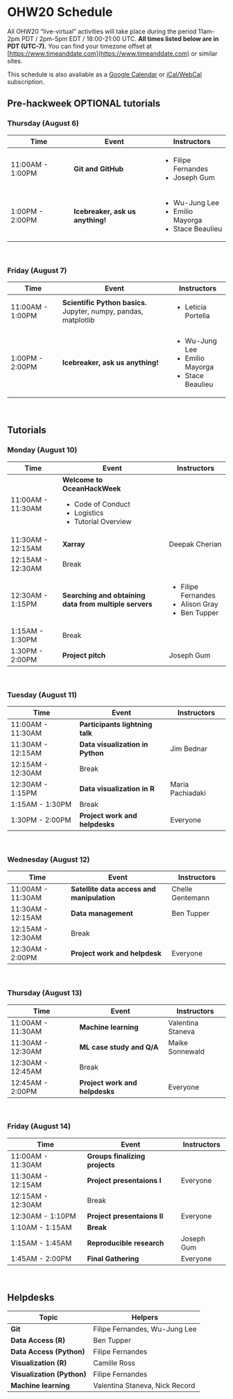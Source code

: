 # OHW20 Schedule

All OHW20 “live-virtual” activities will take place during the period 11am-2pm PDT / 2pm-5pm EDT / 18:00-21:00 UTC. **All times listed below are in PDT (UTC-7).** You can find your timezone offset at [https://www.timeanddate.com](https://www.timeanddate.com) or similar sites.

This schedule is also avaliable as a
[Google Calendar](https://calendar.google.com/calendar/embed?src=c_05tbvgs1f29lrv2s17diuscuhc%40group.calendar.google.com&ctz=America%2FNew_York)
or [iCal/WebCal](https://calendar.google.com/calendar/ical/c_05tbvgs1f29lrv2s17diuscuhc%40group.calendar.google.com/public/basic.ics)
subscription.

## Pre-hackweek OPTIONAL tutorials

### Thursday (August 6)

<table>
  <thead>
    <tr>
      <th>Time</th>
      <th>Event</th>
      <th>Instructors</th>
    </tr>
  </thead>
  <tbody>
    <tr>
      <td>11:00AM - 1:00PM</td>
      <td>
        <strong>Git and GitHub</strong>
      </td>
      <td>
        <ul>
          <li>Filipe Fernandes</li>
          <li>Joseph Gum</li>
        </ul>
      </td>
    </tr>
    <tr>
      <td>1:00PM - 2:00PM</td>
      <td><strong>Icebreaker, ask us anything!</strong></td>
      <td>
        <ul>
          <li>Wu-Jung Lee</li>
          <li>Emilio Mayorga</li>
          <li>Stace Beaulieu</a></li>
        </ul>
      </td>
    </tr>
    <tr>
  </tbody>
</table>

<br>

### Friday (August 7)

<table>
  <thead>
    <tr>
      <th>Time</th>
      <th>Event</th>
      <th>Instructors</th>
    </tr>
  </thead>
  <tbody>
    <tr>
      <td>11:00AM - 1:00PM</td>
      <td>
        <strong>Scientific Python basics.</strong> Jupyter, numpy, pandas, matplotlib
      </td>
      <td>
        <ul>
          <li>Leticia Portella</li>
        </ul>
      </td>
    </tr>
    <tr>
      <td>1:00PM - 2:00PM</td>
      <td><strong>Icebreaker, ask us anything!</strong></td>
      <td>
        <ul>
          <li>Wu-Jung Lee</li>
          <li>Emilio Mayorga</li>
          <li>Stace Beaulieu</a></li>
        </ul>
      </td>
    </tr>
    <tr>
  </tbody>
</table>

<br>

## Tutorials

### Monday (August 10)

<table>
  <thead>
    <tr>
      <th>Time</th>
      <th>Event</th>
      <th>Instructors</th>
    </tr>
  </thead>
  <tbody>
    <tr>
      <td>11:00AM - 11:30AM</td>
      <td>
        <strong>Welcome to OceanHackWeek</strong>
        <ul>
          <li>Code of Conduct</li>
          <li>Logistics</li>
          <li>Tutorial Overview</a></li>
        </ul>
      </td>
      <td> </td>
    </tr>
    <tr>
      <td>11:30AM - 12:15AM</td>
      <td><strong>Xarray</strong></td>
      <td>Deepak Cherian</td>
    </tr>
    <tr>
      <td>12:15AM - 12:30AM</td>
      <td>Break</td>
      <td> </td>
    </tr>
    <tr>
      <td>12:30AM - 1:15PM</td>
      <td><strong>Searching and obtaining data from multiple servers</strong></td>
      <td>
        <ul>
          <li>Filipe Fernandes</li>
          <li>Alison Gray</li>
          <li>Ben Tupper</li>
        </ul>
      </td>
    </tr>
    <tr>
      <td>1:15AM - 1:30PM</td>
      <td>Break</td>
      <td> </td>
    </tr>
    <tr>
      <td>1:30PM - 2:00PM</td>
      <td><strong>Project pitch</strong></td>
      <td>Joseph Gum</td>
    </tr>
  </tbody>
</table>

<br>

### Tuesday (August 11)

<table>
  <thead>
    <tr>
      <th>Time</th>
      <th>Event</th>
      <th>Instructors</th>
    </tr>
  </thead>
  <tbody>
    <tr>
      <td>11:00AM - 11:30AM</td>
      <td>
        <strong>Participants lightning talk</strong>
      </td>
      <td> </td>
    </tr>
    <tr>
      <td>11:30AM - 12:15AM</td>
      <td><strong>Data visualization in Python</strong></td>
      <td>Jim Bednar</td>
    </tr>
    <tr>
      <td>12:15AM - 12:30AM</td>
      <td>Break</td>
      <td> </td>
    </tr>
    <tr>
      <td>12:30AM - 1:15PM</td>
      <td><strong>Data visualization in R</strong></td>
      <td>Maria Pachiadaki</td>
    </tr>
    <tr>
      <td>1:15AM - 1:30PM</td>
      <td>Break</td>
      <td> </td>
    </tr>
    <tr>
      <td>1:30PM - 2:00PM</td>
      <td><strong>Project work and helpdesks</strong></td>
      <td>Everyone</td>
    </tr>
  </tbody>
</table>

<br>

### Wednesday (August 12)

<table>
  <thead>
    <tr>
      <th>Time</th>
      <th>Event</th>
      <th>Instructors</th>
    </tr>
  </thead>
  <tbody>
    <tr>
      <td>11:00AM - 11:30AM</td>
      <td>
        <strong>Satellite data access and manipulation</strong>
      </td>
      <td>Chelle Gentemann</td>
    </tr>
    <tr>
      <td>11:30AM - 12:15AM</td>
      <td><strong>Data management</strong></td>
      <td>Ben Tupper</td>
    </tr>
    <tr>
      <td>12:15AM - 12:30AM</td>
      <td>Break</td>
      <td> </td>
    </tr>
    <tr>
      <td>12:30AM - 2:00PM</td>
      <td><strong>Project work and helpdesk</strong></td>
      <td>Everyone</td>
    </tr>
  </tbody>
</table>

<br>

### Thursday (August 13)

<table>
  <thead>
    <tr>
      <th>Time</th>
      <th>Event</th>
      <th>Instructors</th>
    </tr>
  </thead>
  <tbody>
    <tr>
      <td>11:00AM - 11:30AM</td>
      <td>
        <strong>Machine learning</strong>
      </td>
      <td>Valentina Staneva</td>
    </tr>
    <tr>
      <td>11:30AM - 12:30AM</td>
      <td><strong>ML case study and Q/A</strong></td>
      <td>Maike Sonnewald</td>
    </tr>
    <tr>
      <td>12:30AM - 12:45AM</td>
      <td>Break</td>
      <td> </td>
    </tr>
    <tr>
      <td>12:45AM - 2:00PM</td>
      <td><strong>Project work and helpdesks</strong></td>
      <td>Everyone</td>
    </tr>
  </tbody>
</table>

<br>

### Friday (August 14)

<table>
  <thead>
    <tr>
      <th>Time</th>
      <th>Event</th>
      <th>Instructors</th>
    </tr>
  </thead>
  <tbody>
    <tr>
      <td>11:00AM - 11:30AM</td>
      <td>
        <strong>Groups finalizing projects</strong>
      </td>
      <td> </td>
    </tr>
    <tr>
      <td>11:30AM - 12:15AM</td>
      <td><strong>Project presentaions I</strong></td>
      <td>Everyone</td>
    </tr>
    <tr>
      <td>12:15AM - 12:30AM</td>
      <td>Break</td>
      <td> </td>
    </tr>
    <tr>
      <td>12:30AM - 1:10PM</td>
      <td><strong>Project presentaions II</strong></td>
      <td>Everyone</td>
    </tr>
    <tr>
      <td>1:10AM - 1:15AM</td>
      <td><strong>Break</strong></td>
      <td> </td>
    </tr>
    <tr>
      <td>1:15AM - 1:45AM</td>
      <td><strong>Reproducible research</strong></td>
      <td>Joseph Gum</td>
    </tr>
    <tr>
      <td>1:45AM - 2:00PM</td>
      <td><strong>Final Gathering</strong></td>
      <td>Everyone</td>
    </tr>
  </tbody>
</table>

<br>

## Helpdesks

<table>
  <thead>
    <tr>
      <th>Topic</th>
      <th>Helpers</th>
    </tr>
  </thead>
  <tbody>
    <tr>
      <td>
        <strong>Git</strong>
      </td>
      <td>
        Filipe Fernandes, Wu-Jung Lee
      </td>
    </tr>
    <tr>
      <td>
        <strong>Data Access (R)</strong>
      </td>
      <td>
        Ben Tupper
      </td>
    </tr>
    <tr>
      <td>
        <strong>Data Access (Python)</strong>
      </td>
      <td>
        Filipe Fernandes
      </td>
    </tr>
    <tr>
      <td>
        <strong>Visualization (R)</strong>
      </td>
      <td>
        Camille Ross
      </td>
    </tr>
    <tr>
      <td>
        <strong>Visualization (Python)</strong>
      </td>
      <td>
        Filipe Fernandes
      </td>
    </tr>
    <tr>
      <td>
        <strong>Machine learning</strong>
      </td>
      <td>
        Valentina Staneva, Nick Record
      </td>
    </tr>
  </tbody>
</table>
